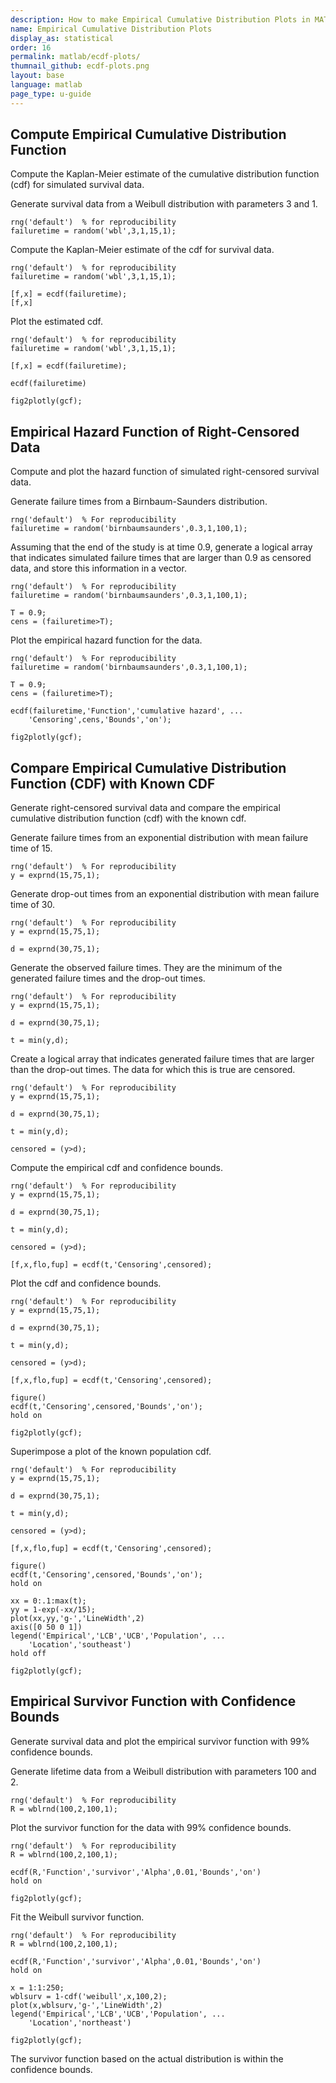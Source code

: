 ```yaml
---
description: How to make Empirical Cumulative Distribution Plots in MATLAB<sup>&reg;</sup> with Plotly.
name: Empirical Cumulative Distribution Plots
display_as: statistical
order: 16
permalink: matlab/ecdf-plots/
thumnail_github: ecdf-plots.png
layout: base
language: matlab
page_type: u-guide
---
```


## Compute Empirical Cumulative Distribution Function 

Compute the Kaplan-Meier estimate of the cumulative distribution function (cdf) for simulated survival data. 

Generate survival data from a Weibull distribution with parameters 3 and 1. 

```{matlab}
rng('default')  % for reproducibility
failuretime = random('wbl',3,1,15,1);
```

Compute the Kaplan-Meier estimate of the cdf for survival data. 

```{matlab}
rng('default')  % for reproducibility
failuretime = random('wbl',3,1,15,1);

[f,x] = ecdf(failuretime);
[f,x]
```

Plot the estimated cdf. 

```{matlab}
rng('default')  % for reproducibility
failuretime = random('wbl',3,1,15,1);

[f,x] = ecdf(failuretime);

ecdf(failuretime)

fig2plotly(gcf);
```



<!--------------------- EXAMPLE BREAK ------------------------->

## Empirical Hazard Function of Right-Censored Data

Compute and plot the hazard function of simulated right-censored survival data. 

Generate failure times from a Birnbaum-Saunders distribution. 

```{matlab}
rng('default')  % For reproducibility
failuretime = random('birnbaumsaunders',0.3,1,100,1);
```

Assuming that the end of the study is at time 0.9, generate a logical array that indicates simulated failure times that are larger than 0.9 as censored data, and store this information in a vector. 

```{matlab}
rng('default')  % For reproducibility
failuretime = random('birnbaumsaunders',0.3,1,100,1);

T = 0.9;
cens = (failuretime>T);
```

Plot the empirical hazard function for the data. 

```{matlab}
rng('default')  % For reproducibility
failuretime = random('birnbaumsaunders',0.3,1,100,1);

T = 0.9;
cens = (failuretime>T);

ecdf(failuretime,'Function','cumulative hazard', ...
    'Censoring',cens,'Bounds','on');

fig2plotly(gcf);
```

<!--------------------- EXAMPLE BREAK ------------------------->

## Compare Empirical Cumulative Distribution Function (CDF) with Known CDF

Generate right-censored survival data and compare the empirical cumulative distribution function (cdf) with the known cdf. 

Generate failure times from an exponential distribution with mean failure time of 15. 

```{matlab}
rng('default')  % For reproducibility
y = exprnd(15,75,1);
```

Generate drop-out times from an exponential distribution with mean failure time of 30. 

```{matlab}
rng('default')  % For reproducibility
y = exprnd(15,75,1);

d = exprnd(30,75,1);
```

Generate the observed failure times. They are the minimum of the generated failure times and the drop-out times. 

```{matlab}
rng('default')  % For reproducibility
y = exprnd(15,75,1);

d = exprnd(30,75,1);

t = min(y,d);
```

Create a logical array that indicates generated failure times that are larger than the drop-out times. The data for which this is true are censored. 

```{matlab}
rng('default')  % For reproducibility
y = exprnd(15,75,1);

d = exprnd(30,75,1);

t = min(y,d);

censored = (y>d);
```

Compute the empirical cdf and confidence bounds. 

```{matlab}
rng('default')  % For reproducibility
y = exprnd(15,75,1);

d = exprnd(30,75,1);

t = min(y,d);

censored = (y>d);

[f,x,flo,fup] = ecdf(t,'Censoring',censored);
```

Plot the cdf and confidence bounds. 

```{matlab}
rng('default')  % For reproducibility
y = exprnd(15,75,1);

d = exprnd(30,75,1);

t = min(y,d);

censored = (y>d);

[f,x,flo,fup] = ecdf(t,'Censoring',censored);

figure()
ecdf(t,'Censoring',censored,'Bounds','on');
hold on

fig2plotly(gcf);
```

Superimpose a plot of the known population cdf. 

```{matlab}
rng('default')  % For reproducibility
y = exprnd(15,75,1);

d = exprnd(30,75,1);

t = min(y,d);

censored = (y>d);

[f,x,flo,fup] = ecdf(t,'Censoring',censored);

figure()
ecdf(t,'Censoring',censored,'Bounds','on');
hold on

xx = 0:.1:max(t);
yy = 1-exp(-xx/15);
plot(xx,yy,'g-','LineWidth',2)
axis([0 50 0 1])
legend('Empirical','LCB','UCB','Population', ...
    'Location','southeast')
hold off

fig2plotly(gcf);
```


<!--------------------- EXAMPLE BREAK ------------------------->

## Empirical Survivor Function with Confidence Bounds

Generate survival data and plot the empirical survivor function with 99% confidence bounds. 

Generate lifetime data from a Weibull distribution with parameters 100 and 2. 

```{matlab}
rng('default')  % For reproducibility
R = wblrnd(100,2,100,1);
```

Plot the survivor function for the data with 99% confidence bounds. 

```{matlab}
rng('default')  % For reproducibility
R = wblrnd(100,2,100,1);

ecdf(R,'Function','survivor','Alpha',0.01,'Bounds','on')
hold on

fig2plotly(gcf);
```

Fit the Weibull survivor function. 

```{matlab}
rng('default')  % For reproducibility
R = wblrnd(100,2,100,1);

ecdf(R,'Function','survivor','Alpha',0.01,'Bounds','on')
hold on

x = 1:1:250;
wblsurv = 1-cdf('weibull',x,100,2);
plot(x,wblsurv,'g-','LineWidth',2)
legend('Empirical','LCB','UCB','Population', ...
    'Location','northeast')

fig2plotly(gcf);
```

The survivor function based on the actual distribution is within the confidence bounds. 



<!--------------------- EXAMPLE BREAK ------------------------->

